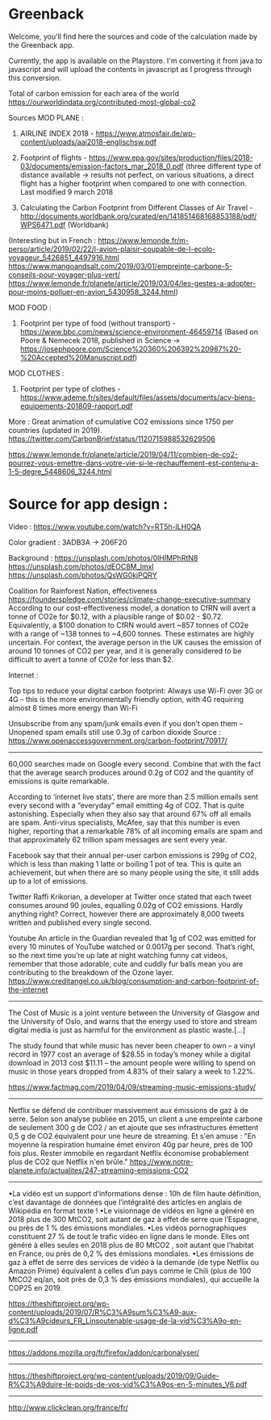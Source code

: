 # Greenback

Welcome,
you'll find here the sources and code of the calculation made by the Greenback app.

Currently, the app is available on the Playstore. I'm converting it from java to javascript and will upload the contents in javascript as I progress through this conversion.

Total of carbon emission for each area of the world
https://ourworldindata.org/contributed-most-global-co2

Sources
MOD PLANE :

1) AIRLINE INDEX 2018 - https://www.atmosfair.de/wp-content/uploads/aai2018-englischsw.pdf

2) Footprint of flights - https://www.epa.gov/sites/production/files/2018-03/documents/emission-factors_mar_2018_0.pdf (three different type of distance available 
-> results not perfect, on various situations, a direct flight has a higher footprint when compared to one with connection. Last modified 9 march 2018

3) Calculating the Carbon Footprint from Different Classes of Air Travel - http://documents.worldbank.org/curated/en/141851468168853188/pdf/WPS6471.pdf (Worldbank)

(Interesting but in French : 
https://www.lemonde.fr/m-perso/article/2019/02/22/l-avion-plaisir-coupable-de-l-ecolo-voyageur_5426851_4497916.html
https://www.mangoandsalt.com/2019/03/01/empreinte-carbone-5-conseils-pour-voyager-plus-vert/
https://www.lemonde.fr/planete/article/2019/03/04/les-gestes-a-adopter-pour-moins-polluer-en-avion_5430958_3244.html)


MOD FOOD :
1) Footprint per type of food (without transport) - https://www.bbc.com/news/science-environment-46459714 (Based on Poore & Nemecek 2018, published in Science 
-> https://josephpoore.com/Science%20360%206392%20987%20-%20Accepted%20Manuscript.pdf)

MOD CLOTHES :
1) Footprint per type of clothes - https://www.ademe.fr/sites/default/files/assets/documents/acv-biens-equipements-201809-rapport.pdf



More :
Great animation of cumulative CO2 emissions since 1750 per countries (updated in 2019).
https://twitter.com/CarbonBrief/status/1120715988532629506

https://www.lemonde.fr/planete/article/2019/04/11/combien-de-co2-pourrez-vous-emettre-dans-votre-vie-si-le-rechauffement-est-contenu-a-1-5-degre_5448606_3244.html


# Source for app design :
Video :
https://www.youtube.com/watch?v=RT5h-lLH0QA

Color gradient :
3ADB3A -> 206F20

Background :
https://unsplash.com/photos/0lHIMPhRtN8
https://unsplash.com/photos/dEOC8M_lmxI
https://unsplash.com/photos/QsWG0kjPQRY


Coalition for Rainforest Nation, effectiveness
https://founderspledge.com/stories/climate-change-executive-summary
According to our cost-effectiveness model, a donation to CfRN will avert a tonne of CO2e for $0.12, with a plausible range of $0.02 - $0.72. Equivalently, a $100 donation to CfRN would avert ~857 tonnes of CO2e with a range of ~138 tonnes to ~4,600 tonnes. These estimates are highly uncertain. For context, the average person in the UK causes the emission of around 10 tonnes of CO2 per year, and it is generally considered to be difficult to avert a tonne of CO2e for less than $2. 



Internet :

Top tips to reduce your digital carbon footprint:
Always use Wi-Fi over 3G or 4G – this is the more environmentally friendly option, with 4G requiring almost 8 times more energy than Wi-Fi

Unsubscribe from any spam/junk emails even if you don’t open them – Unopened spam emails still use 0.3g of carbon dioxide
Source : https://www.openaccessgovernment.org/carbon-footprint/70917/

-----------

60,000 searches made on Google every second. Combine that with the fact that the average search produces around 0.2g of CO2 and the quantity of emissions is quite remarkable.

According to ‘internet live stats’, there are more than 2.5 million emails sent every second with a “everyday” email emitting 4g of CO2. That is quite astonishing. Especially when they also say that around 67% off all emails are spam. Anti-virus specialists, McAfee, say that this number is even higher, reporting that a remarkable 78% of all incoming emails are spam and that approximately 62 trillion spam messages are sent every year.

Facebook say that their annual per-user carbon emissions is 299g of CO2, which is less than making 1 latte or boiling 1 pot of tea. This is quite an achievement, but when there are so many people using the site, it still adds up to a lot of emissions.

Twitter
Raffi Krikorian, a developer at Twitter once stated that each tweet consumes around 90 joules, equalling 0.02g of CO2 emissions. Hardly anything right? Correct, however there are approximately 8,000 tweets written and published every single second.

Youtube
An article in the Guardian revealed that 1g of CO2 was emitted for every 10 minutes of YouTube watched or 0.0017g per second. That’s right, so the next time you’re up late at night watching funny cat videos, remember that those adorable, cute and cuddly fur balls mean you are contributing to the breakdown of the Ozone layer.
https://www.creditangel.co.uk/blog/consumption-and-carbon-footprint-of-the-internet

--------

The Cost of Music is a joint venture between the University of Glasgow and the University of Oslo, and warns that the energy used to store and stream digital media is just as harmful for the environment as plastic waste.[...]

The study found that while music has never been cheaper to own – a vinyl record in 1977 cost an average of $28.55 in today’s money while a digital download in 2013 cost $11.11 – the amount people were willing to spend on music in those years dropped from 4.83% of their salary a week to 1.22%.

https://www.factmag.com/2019/04/09/streaming-music-emissions-study/

-----------


Netflix se défend de contribuer massivement aux émissions de gaz à de serre. Selon son analyse publiée en 2015, un client a une empreinte carbone de seulement 300 g de CO2 / an et ajoute que ses infrastructures émettent 0,5 g de CO2 équivalent pour une heure de streaming. Et s'en amuse : "En moyenne la respiration humaine émet environ 40g par heure, près de 100 fois plus. Rester immobile en regardant Netflix économise probablement plus de CO2 que Netflix n'en brûle." 
https://www.notre-planete.info/actualites/247-streaming-emissions-CO2

----------

•La vidéo est un support d’informations dense : 10h de film haute
définition, c’est davantage de données
que l’intégralité des articles en anglais
de Wikipédia en format texte !
•Le visionnage de vidéos en ligne a
généré en 2018 plus de 300 MtCO2,
soit autant de gaz à effet de serre que
l’Espagne, ou près de 1 % des émissions mondiales.
•Les vidéos pornographiques constituent 27 % de tout le trafic vidéo en
ligne dans le monde. Elles ont généré
à elles seules en 2018 plus de 80 MtCO2
,
soit autant que l’habitat en France, ou
près de 0,2 % des émissions mondiales.
•Les émissions de gaz à effet de
serre des services de vidéo à la
demande (de type Netflix ou Amazon Prime) équivalent à celles d’un
pays comme le Chili (plus de 100
MtCO2
eq/an, soit près de 0,3 % des
émissions mondiales), qui accueille la
COP25 en 2019.

https://theshiftproject.org/wp-content/uploads/2019/07/R%C3%A9sum%C3%A9-aux-d%C3%A9cideurs_FR_Linsoutenable-usage-de-la-vid%C3%A9o-en-ligne.pdf


-----
https://addons.mozilla.org/fr/firefox/addon/carbonalyser/

--------
https://theshiftproject.org/wp-content/uploads/2019/09/Guide-R%C3%A9duire-le-poids-de-vos-vid%C3%A9os-en-5-minutes_V6.pdf

--------

http://www.clickclean.org/france/fr/
